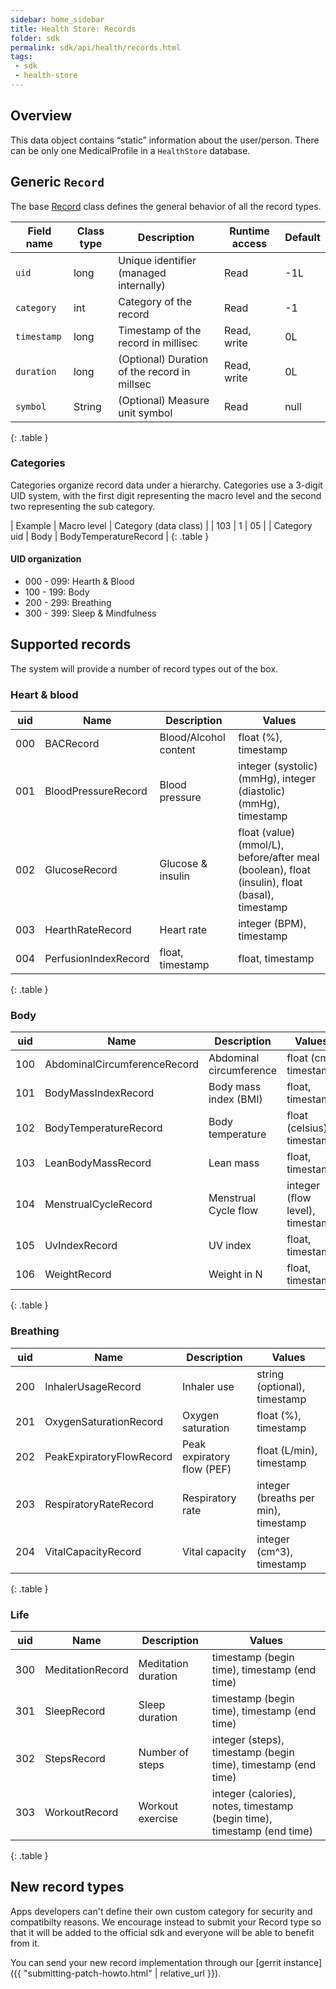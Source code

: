 ```yaml
---
sidebar: home_sidebar
title: Health Store: Records
folder: sdk
permalink: sdk/api/health/records.html
tags:
 - sdk
 - health-store
---
```

## Overview

This data object contains “static” information about the user/person.
There can be only one MedicalProfile in a `HealthStore` database.

## Generic `Record`

The base [Record]() class defines the general behavior of all the record types.

| Field name  | Class type | Description                                  | Runtime access | Default |
|-------------|------------|----------------------------------------------|----------------|---------|
| `uid`       | long       | Unique identifier (managed internally)       | Read           | -1L     |
| `category`  | int        | Category of the record                       | Read           | -1      |
| `timestamp` | long       | Timestamp of the record in millisec          | Read, write    | 0L      |
| `duration`  | long       | (Optional) Duration of the record in millsec | Read, write    | 0L      |
| `symbol`    | String     | (Optional) Measure unit symbol               | Read           | null    |
{: .table }

### Categories

Categories organize record data under a hierarchy. Categories use a 3-digit UID
system, with the first digit representing the macro level and the second two
representing the sub category.

| Example      | Macro level | Category (data class) |
| 103          | 1           | 05                    |
| Category uid | Body        | BodyTemperatureRecord |
{: .table }

#### UID organization

* 000 - 099: Hearth & Blood
* 100 - 199: Body
* 200 - 299: Breathing
* 300 - 399: Sleep & Mindfulness

## Supported records

The system will provide a number of record types out of the box.

### Heart & blood

| uid | Name                 | Description           | Values                                                                                         |
|-----|----------------------|-----------------------|------------------------------------------------------------------------------------------------|
| 000 | BACRecord            | Blood/Alcohol content | float (%), timestamp                                                                           |
| 001 | BloodPressureRecord  | Blood pressure        | integer (systolic) (mmHg), integer (diastolic) (mmHg),  timestamp                              |
| 002 | GlucoseRecord        | Glucose & insulin     | float (value) (mmol/L), before/after meal (boolean), float (insulin), float (basal), timestamp |
| 003 | HearthRateRecord     | Heart rate            | integer (BPM), timestamp                                                                       |
| 004 | PerfusionIndexRecord | float, timestamp      | float, timestamp                                                                               |
{: .table }

### Body

| uid | Name                         | Description             | Values                          |
|-----|------------------------------|-------------------------|---------------------------------|
| 100 | AbdominalCircumferenceRecord | Abdominal circumference | float (cm), timestamp           |
| 101 | BodyMassIndexRecord          | Body mass index (BMI)   | float, timestamp                |
| 102 | BodyTemperatureRecord        | Body temperature        | float (celsius), timestamp      |
| 103 | LeanBodyMassRecord           | Lean mass               | float, timestamp                |
| 104 | MenstrualCycleRecord         | Menstrual Cycle flow    | integer (flow level), timestamp |
| 105 | UvIndexRecord                | UV index                | float, timestamp                |
| 106 | WeightRecord                 | Weight in N             | float, timestamp                |
{: .table }

### Breathing

| uid | Name                     | Description                | Values                               |
|-----|--------------------------|----------------------------|--------------------------------------|
| 200 | InhalerUsageRecord       | Inhaler use                | string (optional), timestamp         |
| 201 | OxygenSaturationRecord   | Oxygen saturation          | float (%), timestamp                 |
| 202 | PeakExpiratoryFlowRecord | Peak expiratory flow (PEF) | float (L/min), timestamp             |
| 203 | RespiratoryRateRecord    | Respiratory rate           | integer (breaths per min), timestamp |
| 204 | VitalCapacityRecord      | Vital capacity             | integer (cm^3), timestamp            |
{: .table }

### Life

| uid | Name             | Description         | Values                                                                  |
|-----|------------------|---------------------|-------------------------------------------------------------------------|
| 300 | MeditationRecord | Meditation duration | timestamp (begin time), timestamp (end time)                            |
| 301 | SleepRecord      | Sleep duration      | timestamp (begin time), timestamp (end time)                            |
| 302 | StepsRecord      | Number of steps     | integer (steps), timestamp (begin time), timestamp (end time)           |
| 303 | WorkoutRecord    | Workout exercise    | integer (calories), notes, timestamp (begin time), timestamp (end time) |
{: .table }

## New record types

Apps developers can't define their own custom category for
security and compatibilty reasons. We encourage instead to submit your
Record type so that it will be added to the official sdk and
everyone will be able to benefit from it.

You can send your new record implementation through our
[gerrit instance]({{ "submitting-patch-howto.html" | relative_url }}).
